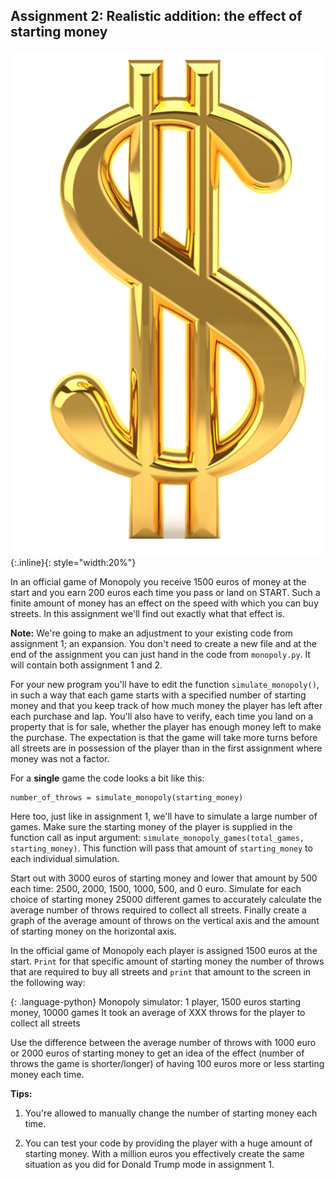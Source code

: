 ## Assignment 2: Realistic addition: the effect of starting money

![](GoldenDollar.png){:.inline}{: style="width:20%"}

In an official game of Monopoly you receive 1500 euros of money at the start and you earn 200 euros each time you pass or land on START. Such a finite amount of money has an effect on the speed with which you can buy streets. In this assignment we'll find out exactly what that effect is.

**Note:** We're going to make an adjustment to your existing code from assignment 1; an expansion. You don't need to create a new file and at the end of the assignment you can just hand in the code from `monopoly.py`. It will contain both assignment 1 and 2.

For your new program you'll have to edit the function `simulate_monopoly()`, in such a way that each game starts with a specified number of starting money and that you keep track of how much money the player has left after each purchase and lap. You'll also have to verify, each time you land on a property that is for sale, whether the player has enough money left to make the purchase. The expectation is that the game will take more turns before all streets are in possession of the player than in the first assignment where money was not a factor.

For a **single** game the code looks a bit like this:

    number_of_throws = simulate_monopoly(starting_money)

Here too, just like in assignment 1, we'll have to simulate a large number of games. Make sure the starting money of the player is supplied in the function call as input argument: `simulate_monopoly_games(total_games, starting_money)`. This function will pass that amount of `starting_money` to each individual simulation.

Start out with 3000 euros of starting money and lower that amount by 500 each time: 2500, 2000, 1500, 1000, 500, and 0 euro. Simulate for each choice of starting money 25000 different games to accurately calculate the average number of throws required to collect all streets. Finally create a graph of the average amount of throws on the vertical axis and the amount of starting money on the horizontal axis.

In the official game of Monopoly each player is assigned 1500 euros at the start. `Print` for that specific amount of starting money the number of throws that are required to buy all streets and `print` that amount to the screen in the following way:

{: .language-python}
	Monopoly simulator: 1 player, 1500 euros starting money, 10000 games
    It took an average of XXX throws for the player to collect all streets

Use the difference between the average number of throws with 1000 euro or 2000 euros of starting money to get an idea of the effect (number of throws the game is shorter/longer) of having 100 euros more or less starting money each time.

**Tips:**

   1. You're allowed to manually change the number of starting money each time.

   2. You can test your code by providing the player with a huge amount of starting money. With a million euros you effectively create the same situation as you did for Donald Trump mode in assignment 1.
